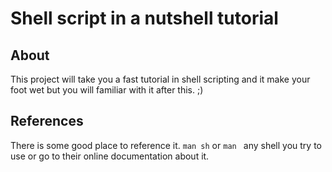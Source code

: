 # Shell script in a nutshell tutorial

## About
This project will take you a fast tutorial
in shell scripting and it make your foot wet
but you will familiar with it after this. ;)

## References
There is some good place to reference it.
`man sh` or `man ` any shell you try to use
or go to their online documentation about it.
